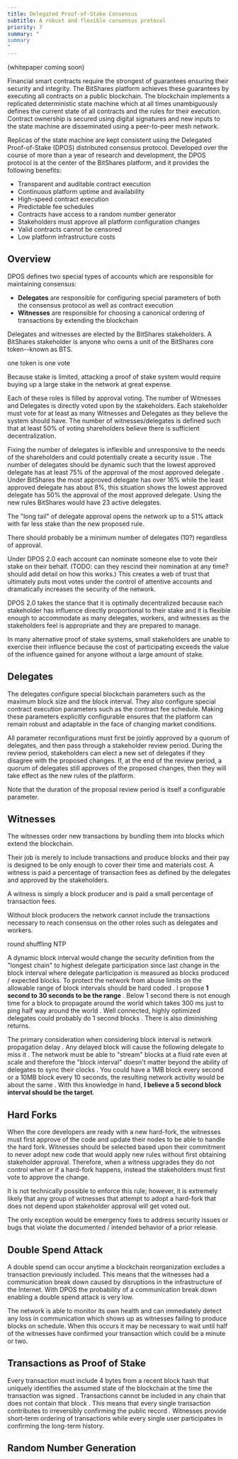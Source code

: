 ```yaml
---
title: Delegated Proof-of-Stake Consensus
subtitle: A robust and flexible consensus protocol
priority: 7
summary: "
summary
"
---
```


(whitepaper coming soon)

Financial smart contracts require the strongest of guarantees ensuring their security and integrity.
The BitShares platform achieves these guarantees by executing all contracts on a public blockchain.
The blockchain implements a replicated deterministic state machine which at all times
unambiguously defines the current state of all contracts and the rules for their execution.
Contract ownership is secured using digital signatures and new inputs to the state machine
are disseminated using a peer-to-peer mesh network.

Replicas of the state machine are kept consistent using the Delegated Proof-of-Stake (DPOS) distributed consensus protocol.
Developed over the course of more than a year of research and development,
the DPOS protocol is at the center of the BitShares platform, and it provides the following benefits:

- Transparent and auditable contract execution
- Continuous platform uptime and availability
- High-speed contract execution
- Predictable fee schedules
- Contracts have access to a random number generator
- Stakeholders must approve all platform configuration changes
- Valid contracts cannot be censored
- Low platform infrastructure costs

## Overview

DPOS defines two special types of accounts which are responsible for maintaining consensus:

- **Delegates** are responsible for configuring special parameters of both the consensus protocol as well as contract execution
- **Witnesses** are responsible for choosing a canonical ordering of transactions by extending the blockchain

Delegates and witnesses are elected by the BitShares stakeholders. A BitShares stakeholder is anyone who owns
a unit of the BitShares core token--known as BTS.

one token is one vote

 Because stake is limited, attacking a proof of stake system would require buying up a large stake in the network at great expense. 

Each of these roles is filled by approval voting.
The number of Witnesses and Delegates is directly voted upon by the stakeholders.
Each stakeholder must vote for at least as many Witnesses and Delegates as they believe the system should have.
The number of witnesses/delegates is defined such that at least 50% of voting shareholders believe there is sufficient decentralization.

  Fixing the number of delegates is inflexible and unresponsive to the needs of the shareholders and could potentially create a security issue
  .  The number of delegates should be dynamic such that the lowest approved delegate has at least 75% of the approval of the most approved delegate
  .   Under BitShares the most approved delegate has over 16% while the least approved delegate has about 8%, this situation shows the lowest approved delegate has
  50% the approval of the most approved delegate.  Using the new rules BitShares would have 23 active delegates.

  The "long tail" of delegate approval opens the network up to a 51% attack with far less stake than the new proposed rule.

  There should probably be a minimum number of delegates (10?) regardless of approval.

Under DPOS 2.0 each account can nominate someone else to vote their stake on their behalf.
(TODO: can they rescind their nomination at any time? should add detail on how this works.)
    This creates a web of trust that ultimately puts most votes under the control of attentive accounts and dramatically increases the security of the network.

DPOS 2.0 takes the stance that it is optimally decentralized because each stakeholder has influence directly proportional to their stake and it is
flexible enough to accommodate as many delegates, workers, and witnesses as the stakeholders feel is appropriate and they are prepared to manage.

In many alternative proof of stake systems, small stakeholders are unable to exercise their influence because the
cost of participating exceeds the value of the influence gained for anyone without a large amount of stake.

## Delegates

The delegates configure special blockchain parameters such as the maximum block size and the block interval.
They also configure special contract execution parameters such as the contract fee schedule.
Making these parameters explicitly configurable ensures that the platform can remain robust and adaptable in the face of
changing market conditions.

All parameter reconfigurations must first be jointly approved by a quorum of delegates,
and then pass through a stakeholder review period. During the review period, stakeholders can elect
a new set of delegates if they disagree with the proposed changes. If, at the end of the review period, a quorum of delegates
still approves of the proposed changes, then they will take effect as the new rules of the platform.

Note that the duration of the proposal review period is itself a configurable parameter.

## Witnesses

The witnesses order new transactions by bundling them into blocks which extend the blockchain.

Their job is merely to include transactions and produce blocks and their pay is designed to be only enough to cover their time and materials cost.
A witness is paid a percentage of transaction fees as defined by the delegates and approved by the stakeholders.

A witness is simply a block producer and is paid a small percentage of transaction fees.

Without block producers the network cannot include the transactions necessary to reach consensus on the other roles such as delegates and workers.

round shuffling
NTP

  A dynamic block interval would change the security definition from the "longest chain" to highest delegate participation since last change in the block interval where delegate participation is measured as blocks produced / expected blocks.
  To protect the network from abuse limits on the allowable range of block intervals should be hard coded
  .  I propose **1 second to 30 seconds to be the range**
  .  Below 1 second there is not enough time for a block to propagate around the world which takes 300 ms just to ping half way around the world
  .   Well connected, highly optimized delegates could probably do 1 second blocks
  .   There is also diminishing returns.

The primary consideration when considering block interval is network propagation delay
.  Any delayed block will cause the following delegate to miss it
.   The network must be able to "stream" blocks at a fluid rate even at scale and therefore the "block interval" doesn't matter beyond the ability of delegates to sync their clocks
.    You could have a 1MB block every second or a 10MB block every 10 seconds, the resulting network activity would be about the same
.  With this knowledge in hand, **I believe a 5 second block interval should be the target**.

## Hard Forks
When the core developers are ready with a new hard-fork, the witnesses must first approve of the code and update their nodes to be able to handle the hard fork.
Witnesses should be selected based upon their commitment to never adopt new code that would apply new rules without first obtaining stakeholder approval.
Therefore, when a witness upgrades they do not control when or if a hard-fork happens, instead the stakeholders must first vote to approve the change.

It is not technically possible to enforce this rule; however, it is extremely likely that any group of witnesses that attempt to adopt a hard-fork that does not depend upon stakeholder approval will get voted out.

The only exception would be emergency fixes to address security issues or bugs that violate the documented / intended behavior of a prior release.

## Double Spend Attack

A double spend can occur anytime a blockchain reorganization excludes a transaction previously included.
This means that the witnesses had a communication break down caused by disruptions in the infrastructure of the Internet.
With DPOS the probability of a communication break down enabling a double spend attack is very low.

The network is able to monitor its own health and can immediately detect any loss in communication which shows up as witnesses failing to produce blocks on schedule.
When this occurs it may be necessary to wait until half of the witnesses have confirmed your transaction which could be a minute or two.

## Transactions as Proof of Stake
Every transaction must include 4 bytes from a recent block hash that uniquely identifies the assumed state of the blockchain at the time the transaction was signed
.  Transactions cannot be included in any chain that does not contain that block
.  This means that every single transaction contributes to irreversibly confirming the public record
.  Witnesses provide short-term ordering of transactions while every single user participates in confirming the long-term history.

## Random Number Generation
